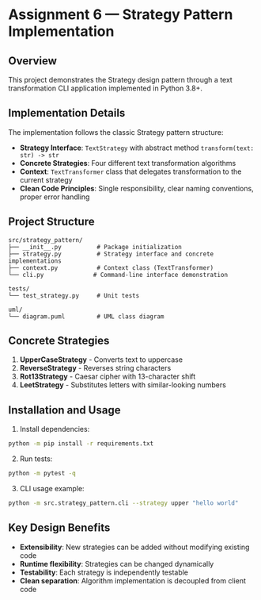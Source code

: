 # Assignment 6 — Strategy Pattern Implementation

## Overview
This project demonstrates the Strategy design pattern through a text transformation CLI application implemented in Python 3.8+.

## Implementation Details
The implementation follows the classic Strategy pattern structure:
- **Strategy Interface**: `TextStrategy` with abstract method `transform(text: str) -> str`
- **Concrete Strategies**: Four different text transformation algorithms
- **Context**: `TextTransformer` class that delegates transformation to the current strategy
- **Clean Code Principles**: Single responsibility, clear naming conventions, proper error handling

## Project Structure
```
src/strategy_pattern/
├── __init__.py          # Package initialization
├── strategy.py          # Strategy interface and concrete implementations
├── context.py           # Context class (TextTransformer)
└── cli.py              # Command-line interface demonstration

tests/
└── test_strategy.py     # Unit tests

uml/
└── diagram.puml         # UML class diagram
```

## Concrete Strategies
1. **UpperCaseStrategy** - Converts text to uppercase
2. **ReverseStrategy** - Reverses string characters
3. **Rot13Strategy** - Caesar cipher with 13-character shift
4. **LeetStrategy** - Substitutes letters with similar-looking numbers

## Installation and Usage
1. Install dependencies:
```bash
python -m pip install -r requirements.txt
```

2. Run tests:
```bash
python -m pytest -q
```

3. CLI usage example:
```bash
python -m src.strategy_pattern.cli --strategy upper "hello world"
```



## Key Design Benefits
- **Extensibility**: New strategies can be added without modifying existing code
- **Runtime flexibility**: Strategies can be changed dynamically
- **Testability**: Each strategy is independently testable
- **Clean separation**: Algorithm implementation is decoupled from client code
